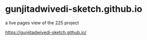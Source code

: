 # gunjitadwivedi-sketch.github.io
a live pages view of the 225 project

https://gunjitadwivedi-sketch.github.io/
